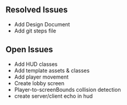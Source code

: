 ## Resolved Issues ##
- Add Design Document
- Add git steps file

## Open Issues ##
- Add HUD classes
- Add template assets & classes
- Add player movement
- Create lobby screen
- Player-to-screenBounds collision detection
- create server/client echo in hud

